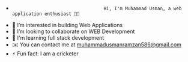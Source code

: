 -                                       Hi, I'm Muhammad Usman, a web application enthusiast 👨‍💻
- 👀 I’m interested in building Web Applications
- 💞️ I’m looking to collaborate on WEB Development
- 🧠  I'm learning full stack development
- ✉️  You can contact me at muhammadusmanramzan586@gmail.com
- ⚡ Fun fact: I am a cricketer

<!---
muhammadusman586/muhammadusman586 is a ✨ special ✨ repository because its `README.md` (this file) appears on your GitHub profile.
You can click the Preview link to take a look at your changes.
--->
